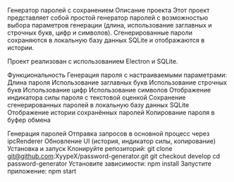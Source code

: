 Генератор паролей с сохранением
Описание проекта
Этот проект представляет собой простой генератор паролей с возможностью выбора параметров генерации (длина, использование заглавных и строчных букв, цифр и символов). Сгенерированные пароли сохраняются в локальную базу данных SQLite и отображаются в истории.

Проект реализован с использованием Electron и SQLite.

Функциональность
Генерация пароля с настраиваемыми параметрами:
Длина пароля
Использование заглавных букв
Использование строчных букв
Использование цифр
Использование символов
Отображение индикатора силы пароля с текстовой оценкой
Сохранение сгенерированных паролей в локальную базу данных SQLite
Отображение истории сохранённых паролей
Копирование пароля в буфер обмена

Генерация паролей
Отправка запросов в основной процесс через ipcRenderer
Обновление UI (история, индикатор силы, копирование)
Установка и запуск
Клонируйте репозиторий:
git clone git@github.com:XyypeX/password-generator.git
git checkout develop
cd password-generator
Установите зависимости:
npm install
Запустите приложение:
npm start